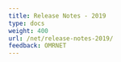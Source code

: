 ```yaml
---
title: Release Notes - 2019
type: docs
weight: 400
url: /net/release-notes-2019/
feedback: OMRNET
---
```



